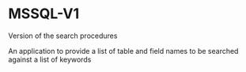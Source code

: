 # MSSQL-V1
Version of the search procedures

An application to provide a list of table and field names to be searched against a list of keywords
